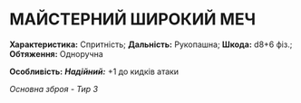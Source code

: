 ﻿# МАЙСТЕРНИЙ ШИРОКИЙ МЕЧ

**Характеристика:** Спритність; **Дальність:** Рукопашна; **Шкода:** d8+6 фіз.; **Обтяження:** Одноручна

**Особливість:** ***Надійний:*** +1 до кидків атаки

*Основна зброя - Тир 3*